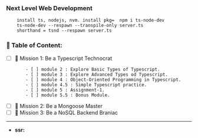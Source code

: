 ### Next Level Web Development
```
    install ts, nodejs, nvm. install pkg=  npm i ts-node-dev
    ts-node-dev --respawn --transpile-only server.ts
    shorthand = tsnd --respawn server.ts
```

### 📗 Table of Content:
- [ ] 🎯 Mission 1: Be a Typescript Technocrat
    ```
        - [ ] module 2 : Explore Basic Types of Typescript.
        - [ ] module 3 : Explore Advanced Types od Typescript.
        - [ ] module 4 : Object-Oriented Programming in Typescript.
        - [ ] module 4.5 : Simple Typescript practice.
        - [ ] module 5 : Assignment-1.
        - [ ] module 5.5 : Bonus Module.
    ```
- [ ] 🎯 Mission 2: Be a Mongoose Master
- [ ] 🎯 Mission 3: Be a NoSQL Backend Braniac
<hr/>

* **ssr:**